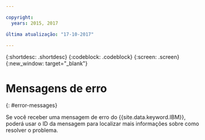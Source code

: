 ```yaml
---

copyright:
  years: 2015, 2017

última atualização: "17-10-2017"

---
```


{:shortdesc: .shortdesc}
{:codeblock: .codeblock}
{:screen: .screen}
{:new_window: target="_blank"}


# Mensagens de erro
{: #error-messages}

Se você receber uma mensagem de erro do {{site.data.keyword.IBM}},
poderá usar o ID da mensagem para localizar mais informações sobre como resolver
o problema.
